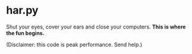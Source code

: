 # har.py
Shut your eyes, cover your ears and close your computers. **This is where the fun begins.**

(Disclaimer: this code is peak performance. Send help.)
